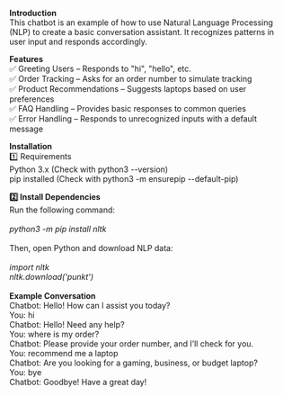 <b> Introduction <br> </b>
This chatbot is an example of how to use Natural Language Processing (NLP) to create a basic conversation assistant. It recognizes patterns in user input and responds accordingly.

<b> Features <br> </b>
✅ Greeting Users – Responds to "hi", "hello", etc. <br>
✅ Order Tracking – Asks for an order number to simulate tracking <br>
✅ Product Recommendations – Suggests laptops based on user preferences <br>
✅ FAQ Handling – Provides basic responses to common queries <br>
✅ Error Handling – Responds to unrecognized inputs with a default message <br>

<b> Installation <br> </b>
1️⃣ Requirements <br>
Python 3.x (Check with python3 --version) <br>
pip installed (Check with python3 -m ensurepip --default-pip)<br>

<b> 2️⃣ Install Dependencies <br> </b>
Run the following command: <br>
<br>
<i> python3 -m pip install nltk<br> </i> 
<br> 
Then, open Python and download NLP data:<br>
<br> <i>
import nltk <br>
nltk.download('punkt') <br>
</i> <br>
<b> Example Conversation <br> </b>
Chatbot: Hello! How can I assist you today? <br>
You: hi <br>
Chatbot: Hello! Need any help? <br>
You: where is my order? <br>
Chatbot: Please provide your order number, and I’ll check for you. <br>
You: recommend me a laptop <br>
Chatbot: Are you looking for a gaming, business, or budget laptop? <br>
You: bye <br>
Chatbot: Goodbye! Have a great day! <br>
